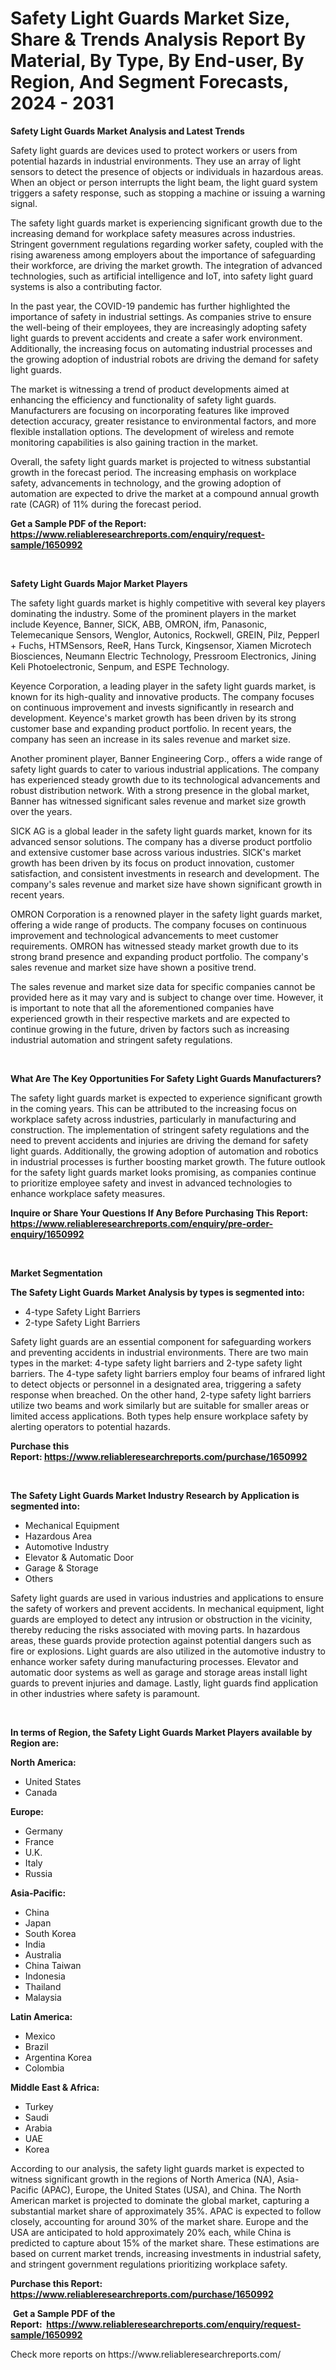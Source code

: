 <p><h1>Safety Light Guards Market Size, Share & Trends Analysis Report By Material, By Type, By End-user, By Region, And Segment Forecasts, 2024 - 2031</h1></p><p><strong>Safety Light Guards Market Analysis and Latest Trends</strong></p>
<p><p>Safety light guards are devices used to protect workers or users from potential hazards in industrial environments. They use an array of light sensors to detect the presence of objects or individuals in hazardous areas. When an object or person interrupts the light beam, the light guard system triggers a safety response, such as stopping a machine or issuing a warning signal.</p><p>The safety light guards market is experiencing significant growth due to the increasing demand for workplace safety measures across industries. Stringent government regulations regarding worker safety, coupled with the rising awareness among employers about the importance of safeguarding their workforce, are driving the market growth. The integration of advanced technologies, such as artificial intelligence and IoT, into safety light guard systems is also a contributing factor.</p><p>In the past year, the COVID-19 pandemic has further highlighted the importance of safety in industrial settings. As companies strive to ensure the well-being of their employees, they are increasingly adopting safety light guards to prevent accidents and create a safer work environment. Additionally, the increasing focus on automating industrial processes and the growing adoption of industrial robots are driving the demand for safety light guards.</p><p>The market is witnessing a trend of product developments aimed at enhancing the efficiency and functionality of safety light guards. Manufacturers are focusing on incorporating features like improved detection accuracy, greater resistance to environmental factors, and more flexible installation options. The development of wireless and remote monitoring capabilities is also gaining traction in the market.</p><p>Overall, the safety light guards market is projected to witness substantial growth in the forecast period. The increasing emphasis on workplace safety, advancements in technology, and the growing adoption of automation are expected to drive the market at a compound annual growth rate (CAGR) of 11% during the forecast period.</p></p>
<p><strong>Get a Sample PDF of the Report:&nbsp; <a href="https://www.reliableresearchreports.com/enquiry/request-sample/1650992">https://www.reliableresearchreports.com/enquiry/request-sample/1650992</a></strong></p>
<p>&nbsp;</p>
<p><strong>Safety Light Guards Major Market Players</strong></p>
<p><p>The safety light guards market is highly competitive with several key players dominating the industry. Some of the prominent players in the market include Keyence, Banner, SICK, ABB, OMRON, ifm, Panasonic, Telemecanique Sensors, Wenglor, Autonics, Rockwell, GREIN, Pilz, Pepperl + Fuchs, HTMSensors, ReeR, Hans Turck, Kingsensor, Xiamen Microtech Biosciences, Neumann Electric Technology, Pressroom Electronics, Jining Keli Photoelectronic, Senpum, and ESPE Technology.</p><p>Keyence Corporation, a leading player in the safety light guards market, is known for its high-quality and innovative products. The company focuses on continuous improvement and invests significantly in research and development. Keyence's market growth has been driven by its strong customer base and expanding product portfolio. In recent years, the company has seen an increase in its sales revenue and market size.</p><p>Another prominent player, Banner Engineering Corp., offers a wide range of safety light guards to cater to various industrial applications. The company has experienced steady growth due to its technological advancements and robust distribution network. With a strong presence in the global market, Banner has witnessed significant sales revenue and market size growth over the years.</p><p>SICK AG is a global leader in the safety light guards market, known for its advanced sensor solutions. The company has a diverse product portfolio and extensive customer base across various industries. SICK's market growth has been driven by its focus on product innovation, customer satisfaction, and consistent investments in research and development. The company's sales revenue and market size have shown significant growth in recent years.</p><p>OMRON Corporation is a renowned player in the safety light guards market, offering a wide range of products. The company focuses on continuous improvement and technological advancements to meet customer requirements. OMRON has witnessed steady market growth due to its strong brand presence and expanding product portfolio. The company's sales revenue and market size have shown a positive trend.</p><p>The sales revenue and market size data for specific companies cannot be provided here as it may vary and is subject to change over time. However, it is important to note that all the aforementioned companies have experienced growth in their respective markets and are expected to continue growing in the future, driven by factors such as increasing industrial automation and stringent safety regulations.</p></p>
<p>&nbsp;</p>
<p><strong>What Are The Key Opportunities For Safety Light Guards Manufacturers?</strong></p>
<p><p>The safety light guards market is expected to experience significant growth in the coming years. This can be attributed to the increasing focus on workplace safety across industries, particularly in manufacturing and construction. The implementation of stringent safety regulations and the need to prevent accidents and injuries are driving the demand for safety light guards. Additionally, the growing adoption of automation and robotics in industrial processes is further boosting market growth. The future outlook for the safety light guards market looks promising, as companies continue to prioritize employee safety and invest in advanced technologies to enhance workplace safety measures.</p></p>
<p><strong>Inquire or Share Your Questions If Any Before Purchasing This Report: <a href="https://www.reliableresearchreports.com/enquiry/pre-order-enquiry/1650992">https://www.reliableresearchreports.com/enquiry/pre-order-enquiry/1650992</a></strong></p>
<p>&nbsp;</p>
<p><strong>Market Segmentation</strong></p>
<p><strong>The Safety Light Guards Market Analysis by types is segmented into:</strong></p>
<p><ul><li>4-type Safety Light Barriers</li><li>2-type Safety Light Barriers</li></ul></p>
<p><p>Safety light guards are an essential component for safeguarding workers and preventing accidents in industrial environments. There are two main types in the market: 4-type safety light barriers and 2-type safety light barriers. The 4-type safety light barriers employ four beams of infrared light to detect objects or personnel in a designated area, triggering a safety response when breached. On the other hand, 2-type safety light barriers utilize two beams and work similarly but are suitable for smaller areas or limited access applications. Both types help ensure workplace safety by alerting operators to potential hazards.</p></p>
<p><strong>Purchase this Report:&nbsp;<a href="https://www.reliableresearchreports.com/purchase/1650992">https://www.reliableresearchreports.com/purchase/1650992</a></strong></p>
<p>&nbsp;</p>
<p><strong>The Safety Light Guards Market Industry Research by Application is segmented into:</strong></p>
<p><ul><li>Mechanical Equipment</li><li>Hazardous Area</li><li>Automotive Industry</li><li>Elevator & Automatic Door</li><li>Garage & Storage</li><li>Others</li></ul></p>
<p><p>Safety light guards are used in various industries and applications to ensure the safety of workers and prevent accidents. In mechanical equipment, light guards are employed to detect any intrusion or obstruction in the vicinity, thereby reducing the risks associated with moving parts. In hazardous areas, these guards provide protection against potential dangers such as fire or explosions. Light guards are also utilized in the automotive industry to enhance worker safety during manufacturing processes. Elevator and automatic door systems as well as garage and storage areas install light guards to prevent injuries and damage. Lastly, light guards find application in other industries where safety is paramount.</p></p>
<p>&nbsp;</p>
<p><strong>In terms of Region, the Safety Light Guards Market Players available by Region are:</strong></p>
<p>
    <p> <strong> North America: </strong>
        <ul>
            <li>United States</li>
            <li>Canada</li>
        </ul>
        </p> 
    <p> <strong> Europe: </strong>
        <ul>
            <li>Germany</li>
            <li>France</li>
            <li>U.K.</li>
            <li>Italy</li>
            <li>Russia</li>
        </ul>
        </p> 
    <p> <strong> Asia-Pacific: </strong>
        <ul>
            <li>China</li>
            <li>Japan</li>
            <li>South Korea</li>
            <li>India</li>
            <li>Australia</li>
            <li>China Taiwan</li>
            <li>Indonesia</li>
            <li>Thailand</li>
            <li>Malaysia</li>
        </ul>
        </p> 
    <p> <strong> Latin America: </strong>
        <ul>
            <li>Mexico</li>
            <li>Brazil</li>
            <li>Argentina Korea</li>
            <li>Colombia</li>
        </ul>
        </p> 
    <p> <strong> Middle East & Africa: </strong>
        <ul>
            <li>Turkey</li>
            <li>Saudi</li>
            <li>Arabia</li>
            <li>UAE</li>
            <li>Korea</li>
        </ul>
    </p>
    </p>
<p><p>According to our analysis, the safety light guards market is expected to witness significant growth in the regions of North America (NA), Asia-Pacific (APAC), Europe, the United States (USA), and China. The North American market is projected to dominate the global market, capturing a substantial market share of approximately 35%. APAC is expected to follow closely, accounting for around 30% of the market share. Europe and the USA are anticipated to hold approximately 20% each, while China is predicted to capture about 15% of the market share. These estimations are based on current market trends, increasing investments in industrial safety, and stringent government regulations prioritizing workplace safety.</p></p>
<p><strong>Purchase this Report: <a href="https://www.reliableresearchreports.com/purchase/1650992">https://www.reliableresearchreports.com/purchase/1650992</a></strong></p>
<p>&nbsp;<strong>Get a Sample PDF of the Report:&nbsp;&nbsp;<a href="https://www.reliableresearchreports.com/enquiry/request-sample/1650992">https://www.reliableresearchreports.com/enquiry/request-sample/1650992</a></strong></p>
<p><strong></strong></p>
<p>Check more reports on https://www.reliableresearchreports.com/</p>